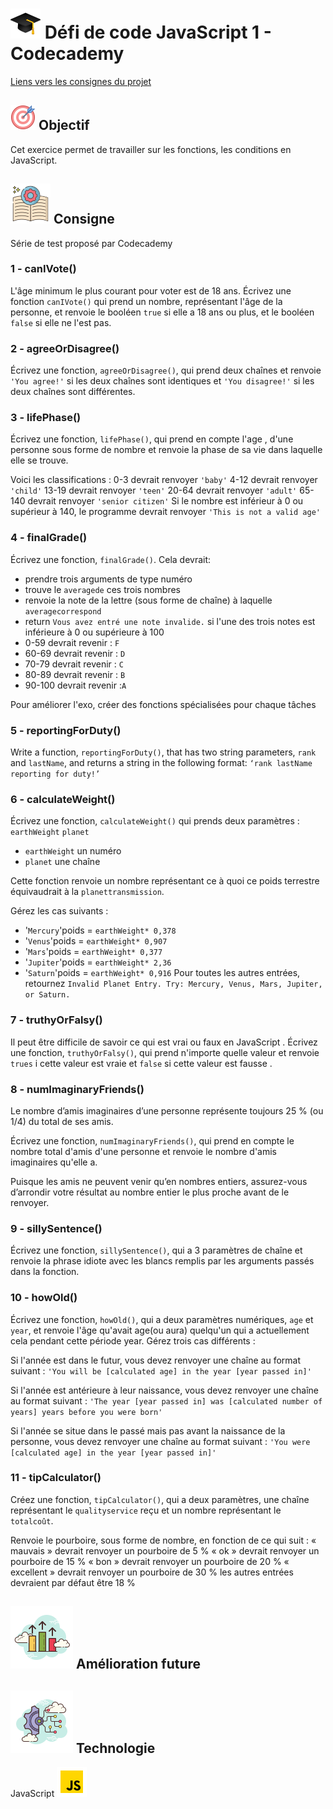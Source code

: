 
# ![logo chapeau diplôme](/ressource/diplomeCasquette.png) Défi de code JavaScript 1 - Codecademy
[Liens vers les consignes du projet](https://www.codecademy.com/journeys/full-stack-engineer/paths/fscj-22-building-interactive-websites/tracks/fscj-22-javascript-syntax-part-i/modules/fscj-22-practice-javascript-syntax-variables-data-types-conditionals-functions/lessons/javascript-fundamentals-code-challenge/exercises/introduction)


## ![Logo objectif](/ressource/objectif.png) Objectif 
Cet exercice permet de travailler sur les fonctions, les conditions en JavaScript.


## ![Logo consigne](/ressource/instruction.png) Consigne
Série de test proposé par Codecademy

### 1 - canIVote()
L'âge minimum le plus courant pour voter est de 18 ans. Écrivez une fonction `canIVote()` qui prend un nombre, représentant l'âge de la personne, et renvoie le booléen `true` si elle a 18 ans ou plus, et le booléen `false` si elle ne l'est pas.

### 2 - agreeOrDisagree()
Écrivez une fonction, `agreeOrDisagree()`, qui prend deux chaînes et renvoie `'You agree!'` si les deux chaînes sont identiques et `'You disagree!'` si les deux chaînes sont différentes.

### 3 - lifePhase()
Écrivez une fonction, `lifePhase()`, qui prend en compte l'age , d'une personne sous forme de nombre et renvoie la phase de sa vie dans laquelle elle se trouve.

Voici les classifications :
0-3 devrait renvoyer `'baby'`
4-12 devrait renvoyer `'child'`
13-19 devrait renvoyer `'teen'`
20-64 devrait renvoyer `'adult'`
65-140 devrait renvoyer `'senior citizen'`
Si le nombre est inférieur à 0 ou supérieur à 140, le programme devrait renvoyer `'This is not a valid age'`

### 4 - finalGrade()
Écrivez une fonction, `finalGrade()`. Cela devrait:

- prendre trois arguments de type numéro
- trouve le `averagede` ces trois nombres
- renvoie la note de la lettre (sous forme de chaîne) à laquelle `averagecorrespond`
- return `Vous avez entré une note invalide.` si l'une des trois notes est inférieure à 0 ou supérieure à 100
- 0-59 devrait revenir : `F`
- 60-69 devrait revenir : `D`
- 70-79 devrait revenir : `C`
- 80-89 devrait revenir : `B`
- 90-100 devrait revenir :`A`

Pour améliorer l'exo, créer des fonctions spécialisées pour chaque tâches

### 5 - reportingForDuty()
Write a function, `reportingForDuty()`, that has two string parameters, `rank` and `lastName`, and returns a string in the following format: `‘rank lastName reporting for duty!’`

### 6 - calculateWeight()
Écrivez une fonction, `calculateWeight()` qui prends deux paramètres : `earthWeight` `planet`
- `earthWeight` un numéro
- `planet` une chaîne

Cette fonction renvoie un nombre représentant ce à quoi ce poids terrestre équivaudrait à la `planettransmission`.

Gérez les cas suivants :
- '`Mercury`'poids = `earthWeight* 0,378`
- '`Venus`'poids = `earthWeight* 0,907`
- '`Mars`'poids = `earthWeight* 0,377`
- '`Jupiter`'poids = `earthWeight* 2,36`
- '`Saturn`'poids = `earthWeight* 0,916`
Pour toutes les autres entrées, retournez `Invalid Planet Entry. Try: Mercury, Venus, Mars, Jupiter, or Saturn.`

### 7 - truthyOrFalsy()
Il peut être difficile de savoir ce qui est vrai ou faux en JavaScript . Écrivez une fonction, `truthyOrFalsy()`, qui prend n'importe quelle valeur et renvoie `trues` i cette valeur est vraie et `false` si cette valeur est fausse .


### 8 - numImaginaryFriends()
Le nombre d’amis imaginaires d’une personne représente toujours 25 % (ou 1/4) du total de ses amis.

Écrivez une fonction, `numImaginaryFriends()`, qui prend en compte le nombre total d'amis d'une personne et renvoie le nombre d'amis imaginaires qu'elle a.

Puisque les amis ne peuvent venir qu’en nombres entiers, assurez-vous d’arrondir votre résultat au nombre entier le plus proche avant de le renvoyer.

### 9 - sillySentence()
Écrivez une fonction, `sillySentence()`, qui a 3 paramètres de chaîne et renvoie la phrase idiote avec les blancs remplis par les arguments passés dans la fonction.

### 10 - howOld()
Écrivez une fonction, `howOld()`, qui a deux paramètres numériques, `age` et `year`, et renvoie l'âge qu'avait age(ou aura) quelqu'un qui a actuellement cela pendant cette période year. Gérez trois cas différents :

Si l'année est dans le futur, vous devez renvoyer une chaîne au format suivant :
`'You will be [calculated age] in the year [year passed in]'`

Si l'année est antérieure à leur naissance, vous devez renvoyer une chaîne au format suivant :
`'The year [year passed in] was [calculated number of years] years before you were born'`

Si l'année se situe dans le passé mais pas avant la naissance de la personne, vous devez renvoyer une chaîne au format suivant :
`'You were [calculated age] in the year [year passed in]'`

### 11 - tipCalculator()
Créez une fonction, `tipCalculator()`, qui a deux paramètres, une chaîne représentant le `qualityservice` reçu et un nombre représentant le `totalcoût`.

Renvoie le pourboire, sous forme de nombre, en fonction de ce qui suit :
« mauvais » devrait renvoyer un pourboire de 5 % « ok » devrait renvoyer
un pourboire de 15 %
« bon » devrait renvoyer un pourboire de 20 %
« excellent » devrait renvoyer un pourboire de 30 %
les autres entrées devraient par défaut être 18 %


## ![Amelioration Logo](/ressource/ameliorationLogo.png) Amélioration future


## ![Logo Technologie](/ressource/technologie.png) Technologie
JavaScript ![Logo JavaScript](/ressource/javascript.png)